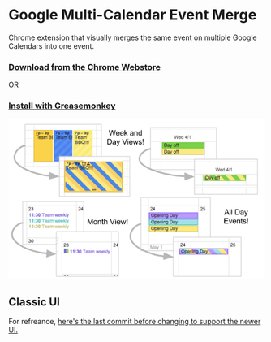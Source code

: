 Google Multi-Calendar Event Merge
=========================

Chrome extension that visually merges the same event on multiple Google Calendars into one event.

### [Download from the Chrome Webstore](https://chrome.google.com/webstore/detail/event-merge-for-google-ca/idehaflielbgpaokehlhidbjlehlfcep) 
OR
### [Install with Greasemonkey](https://github.com/imightbeamy/gcal-multical-event-merge/raw/master/events.user.js)

![hackweek](images/examples.png)


## Classic UI

For refreance, [here's the last commit before changing to support the newer UI.](https://github.com/imightbeamy/gcal-multical-event-merge/blob/bed9a531157e14bf86463ea7970f8ce0ef76db1d/events.user.js)
